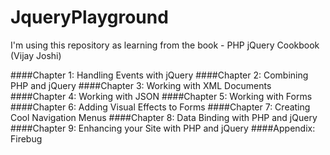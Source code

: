 # JqueryPlayground
I'm using this repository as learning from the book - PHP jQuery Cookbook (Vijay Joshi)

####Chapter 1: Handling Events with jQuery
####Chapter 2: Combining PHP and jQuery
####Chapter 3: Working with XML Documents 
####Chapter 4: Working with JSON
####Chapter 5: Working with Forms 
####Chapter 6: Adding Visual Effects to Forms 
####Chapter 7: Creating Cool Navigation Menus
####Chapter 8: Data Binding with PHP and jQuery
####Chapter 9: Enhancing your Site with PHP and jQuery
####Appendix: Firebug
